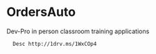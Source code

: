 # OrdersAuto   
Dev-Pro in person classroom training applications


      Desc http://1drv.ms/1WxCOp4
